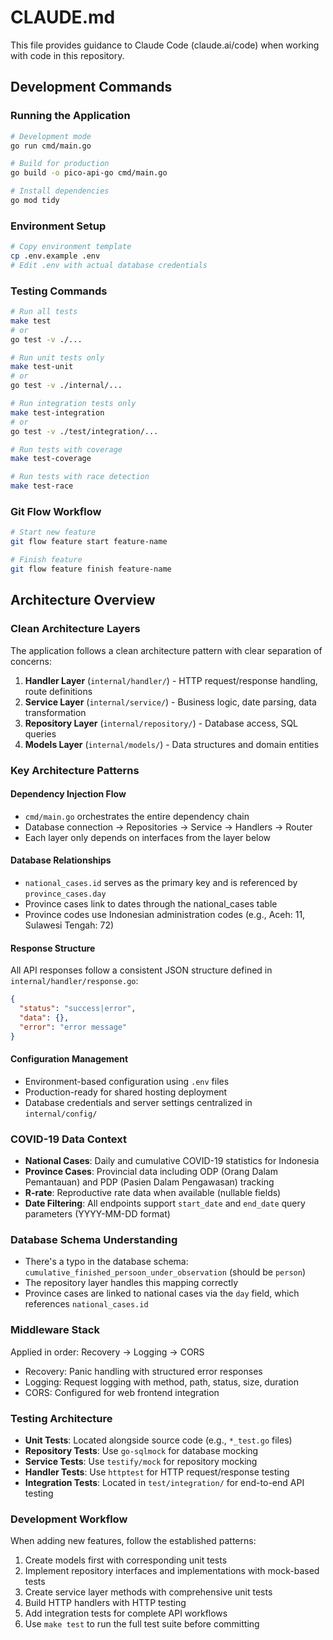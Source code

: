 # CLAUDE.md

This file provides guidance to Claude Code (claude.ai/code) when working with code in this repository.

## Development Commands

### Running the Application
```bash
# Development mode
go run cmd/main.go

# Build for production
go build -o pico-api-go cmd/main.go

# Install dependencies
go mod tidy
```

### Environment Setup
```bash
# Copy environment template
cp .env.example .env
# Edit .env with actual database credentials
```

### Testing Commands
```bash
# Run all tests
make test
# or
go test -v ./...

# Run unit tests only
make test-unit
# or
go test -v ./internal/...

# Run integration tests only  
make test-integration
# or
go test -v ./test/integration/...

# Run tests with coverage
make test-coverage

# Run tests with race detection
make test-race
```

### Git Flow Workflow
```bash
# Start new feature
git flow feature start feature-name

# Finish feature
git flow feature finish feature-name
```

## Architecture Overview

### Clean Architecture Layers
The application follows a clean architecture pattern with clear separation of concerns:

1. **Handler Layer** (`internal/handler/`) - HTTP request/response handling, route definitions
2. **Service Layer** (`internal/service/`) - Business logic, date parsing, data transformation
3. **Repository Layer** (`internal/repository/`) - Database access, SQL queries
4. **Models Layer** (`internal/models/`) - Data structures and domain entities

### Key Architecture Patterns

#### Dependency Injection Flow
- `cmd/main.go` orchestrates the entire dependency chain
- Database connection → Repositories → Service → Handlers → Router
- Each layer only depends on interfaces from the layer below

#### Database Relationships
- `national_cases.id` serves as the primary key and is referenced by `province_cases.day`
- Province cases link to dates through the national_cases table
- Province codes use Indonesian administration codes (e.g., Aceh: 11, Sulawesi Tengah: 72)

#### Response Structure
All API responses follow a consistent JSON structure defined in `internal/handler/response.go`:
```json
{
  "status": "success|error",
  "data": {},
  "error": "error message"
}
```

#### Configuration Management
- Environment-based configuration using `.env` files
- Production-ready for shared hosting deployment
- Database credentials and server settings centralized in `internal/config/`

### COVID-19 Data Context
- **National Cases**: Daily and cumulative COVID-19 statistics for Indonesia
- **Province Cases**: Provincial data including ODP (Orang Dalam Pemantauan) and PDP (Pasien Dalam Pengawasan) tracking
- **R-rate**: Reproductive rate data when available (nullable fields)
- **Date Filtering**: All endpoints support `start_date` and `end_date` query parameters (YYYY-MM-DD format)

### Database Schema Understanding
- There's a typo in the database schema: `cumulative_finished_persoon_under_observation` (should be `person`)
- The repository layer handles this mapping correctly
- Province cases are linked to national cases via the `day` field, which references `national_cases.id`

### Middleware Stack
Applied in order: Recovery → Logging → CORS
- Recovery: Panic handling with structured error responses  
- Logging: Request logging with method, path, status, size, duration
- CORS: Configured for web frontend integration

### Testing Architecture
- **Unit Tests**: Located alongside source code (e.g., `*_test.go` files)
- **Repository Tests**: Use `go-sqlmock` for database mocking
- **Service Tests**: Use `testify/mock` for repository mocking  
- **Handler Tests**: Use `httptest` for HTTP request/response testing
- **Integration Tests**: Located in `test/integration/` for end-to-end API testing

### Development Workflow
When adding new features, follow the established patterns:
1. Create models first with corresponding unit tests
2. Implement repository interfaces and implementations with mock-based tests
3. Create service layer methods with comprehensive unit tests
4. Build HTTP handlers with HTTP testing
5. Add integration tests for complete API workflows
6. Use `make test` to run the full test suite before committing